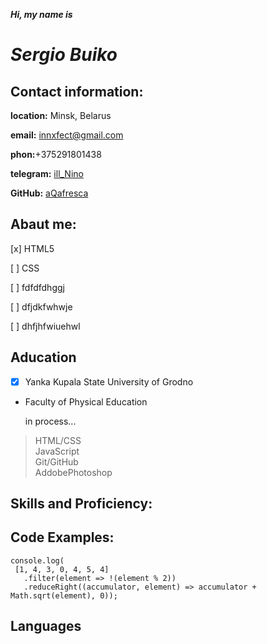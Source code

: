 **_Hi, my name is_**

# ***Sergio Buiko***


## Contact information:
**location:** Minsk, Belarus

**email:** [innxfect@gmail.com]()

**phon:**+375291801438

**telegram:** [ill_Nino]()

**GitHub:** [aQafresca](https://github.com/aqafresca)

## Abaut me:

 [x] HTML5

 [ ] CSS

 [ ] fdfdfdhggj

 [ ] dfjdkfwhwje

 [ ] dhfjhfwiuehwl


## Aducation

-[x] Yanka Kupala State University of Grodno
- Faculty of Physical Education



     in process...
> HTML/CSS  
>JavaScript   
>Git/GitHub   
>AddobePhotoshop

## Skills and Proficiency:



## Code Examples:
``` 
console.log(
 [1, 4, 3, 0, 4, 5, 4]
   .filter(element => !(element % 2))
   .reduceRight((accumulator, element) => accumulator + Math.sqrt(element), 0));
   ```

## Languages

